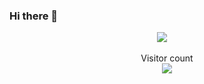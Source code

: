 ### Hi there 👋







</p>
<p align="center">
<img src="https://github-readme-stats.vercel.app/api?username=Pratik57&layout=compact&hide=html&theme=jolly" />&nbsp;&nbsp;&nbsp;&nbsp;
</p>
<p align="center"> 
  Visitor count<br>
  <img src="https://profile-counter.glitch.me/pratik57/count.svg" />
  
<!--  [![Readme Card](https://github-readme-stats.vercel.app/api/pin/?username=pratik57&repo=crypto)](https://github.com/anuraghazra/github-readme-stats)
-->
  
<!--
**Pratik57/Pratik57** is a ✨ _special_ ✨ repository because its `README.md` (this file) appears on your GitHub profile.

Here are some ideas to get you started:

- 🔭 I’m currently working on ...abc
- 🌱 I’m currently learning ...
- 👯 I’m looking to collaborate on ...
- 🤔 I’m looking for help with ...
- 💬 Ask me about ...
- 📫 How to reach me: ...
- 😄 Pronouns: ...
- ⚡ Fun fact: ...
-->
